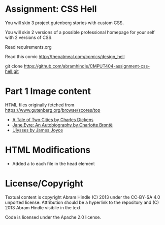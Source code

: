 Assignment: CSS Hell
====================

You will skin 3 project gutenberg stories with custom CSS.

You will skin 2 versions of a possible professional homepage for your
self with 2 versions of CSS.

Read requirements.org

Read this comic http://theoatmeal.com/comics/design_hell

git clone https://github.com/abramhindle/CMPUT404-assignment-css-hell.git

Part 1
Image content 
================
HTML files originally fetched from https://www.gutenberg.org/browse/scores/top
- [A Tale of Two Cities by Charles Dickens](https://www.gutenberg.org/files/98/98-h/98-h.htm)
- [Jane Eyre: An Autobiography by Charlotte Brontë](https://www.gutenberg.org/files/1260/1260-h/1260-h.htm)
- [Ulysses by James Joyce](https://www.gutenberg.org/files/4300/4300-h/4300-h.htm)

HTML Modifications
================
- Added a <link rel="stylesheet" href="../styles.css"> to each file in the head element

License/Copyright
=================

Textual content is copyright Abram Hindle (C) 2013 under the CC-BY-SA
4.0 unported license. Attribution should be a hyperlink to the
repository and (C) 2013 Abram Hindle visibile in the text.

Code is licensed under the Apache 2.0 license.



